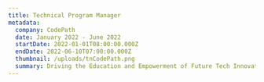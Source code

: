 ```yaml
---
title: Technical Program Manager
metadata:
  company: CodePath
  date: January 2022 - June 2022
  startDate: 2022-01-01T08:00:00.000Z
  endDate: 2022-06-10T07:00:00.000Z
  thumbnail: /uploads/tnCodePath.png
  summary: Driving the Education and Empowerment of Future Tech Innovators
---
```


